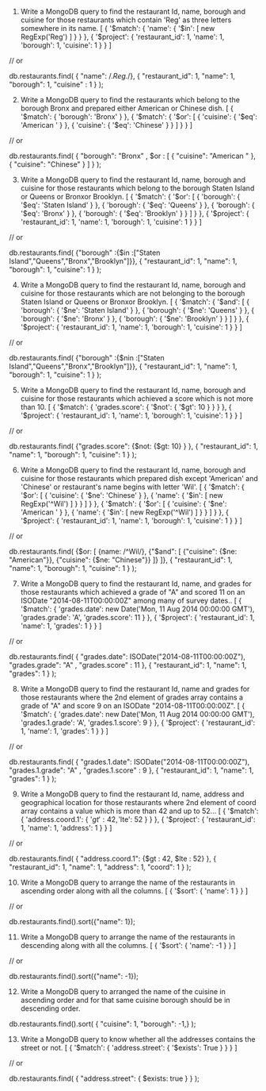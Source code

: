 1. Write a MongoDB query to find the restaurant Id, name, borough and cuisine for those restaurants which contain 'Reg' as three letters somewhere in its name.
   [
   {
   '$match': {
      'name': {
        '$in': [
   new RegExp('Reg')
   ]
   }
   }
   }, {
   '$project': {
   'restaurant_id': 1,
   'name': 1,
   'borough': 1,
   'cuisine': 1
   }
   }
   ]

// or

db.restaurants.find(
{ "name": /._Reg._/},
{
"restaurant_id": 1,
"name": 1,
"borough": 1,
"cuisine" : 1
}
);

2. Write a MongoDB query to find the restaurants which belong to the borough Bronx and prepared either American or Chinese dish.
   [
   {
   '$match': {
      'borough': 'Bronx'
    }
  }, {
    '$match': {
   '$or': [
        {
          'cuisine': {
            '$eq': 'American '
   }
   }, {
   'cuisine': {
   '$eq': 'Chinese'
   }
   }
   ]
   }
   }
   ]

// or

db.restaurants.find(
{
"borough": "Bronx" ,
$or : [
{ "cuisine": "American " },
{ "cuisine": "Chinese" }
]
}
);

3. Write a MongoDB query to find the restaurant Id, name, borough and cuisine for those restaurants which belong to the borough Staten Island or Queens or Bronxor Brooklyn.
   [
   {
   '$match': {
      '$or': [
   {
   'borough': {
   '$eq': 'Staten Island'
   }
   }, {
   'borough': {
   '$eq': 'Queens'
   }
   }, {
   'borough': {
   '$eq': 'Bronx'
   }
   }, {
   'borough': {
   '$eq': 'Brooklyn'
   }
   }
   ]
   }
   }, {
   '$project': {
   'restaurant_id': 1,
   'name': 1,
   'borough': 1,
   'cuisine': 1
   }
   }
   ]

// or

db.restaurants.find(
{"borough" :{$in :["Staten Island","Queens","Bronx","Brooklyn"]}},
{
"restaurant_id": 1,
"name": 1,
"borough": 1,
"cuisine": 1
}
);

4. Write a MongoDB query to find the restaurant Id, name, borough and cuisine for those restaurants which are not belonging to the borough Staten Island or Queens or Bronxor Brooklyn.
   [
   {
   '$match': {
      '$and': [
   {
   'borough': {
   '$ne': 'Staten Island'
   }
   }, {
   'borough': {
   '$ne': 'Queens'
   }
   }, {
   'borough': {
   '$ne': 'Bronx'
   }
   }, {
   'borough': {
   '$ne': 'Brooklyn'
   }
   }
   ]
   }
   }, {
   '$project': {
   'restaurant_id': 1,
   'name': 1,
   'borough': 1,
   'cuisine': 1
   }
   }
   ]

// or

db.restaurants.find(
{"borough" :{$nin :["Staten Island","Queens","Bronx","Brooklyn"]}},
{
"restaurant_id": 1,
"name": 1,
"borough": 1,
"cuisine": 1
}
);

5. Write a MongoDB query to find the restaurant Id, name, borough and cuisine for those restaurants which achieved a score which is not more than 10.
   [
   {
   '$match': {
   'grades.score': {
   '$not': {
   '$gt': 10
   }
   }
   }
   }, {
   '$project': {
   'restaurant_id': 1,
   'name': 1,
   'borough': 1,
   'cuisine': 1
   }
   }
   ]

// or

db.restaurants.find(
{"grades.score":
{$not: {$gt: 10}
}
},
{
"restaurant_id": 1,
"name": 1,
"borough": 1,
"cuisine": 1
}
);

6. Write a MongoDB query to find the restaurant Id, name, borough and cuisine for those restaurants which prepared dish except 'American' and 'Chinese' or restaurant's name begins with letter 'Wil'.
   [
   {
   '$match': {
      '$or': [
   {
   'cuisine': {
   '$ne': 'Chinese'
          }
        }, {
          'name': {
            '$in': [
   new RegExp('^Wil')
   ]
   }
   }
   ]
   }
   }, {
   '$match': {
      '$or': [
   {
   'cuisine': {
   '$ne': 'American '
          }
        }, {
          'name': {
            '$in': [
   new RegExp('^Wil')
   ]
   }
   }
   ]
   }
   }, {
   '$project': {
   'restaurant_id': 1,
   'name': 1,
   'borough': 1,
   'cuisine': 1
   }
   }
   ]

// or

db.restaurants.find(
{$or: [
  {name: /^Wil/}, 
  {"$and": [
{"cuisine": {$ne: "American"}},
{"cuisine": {$ne: "Chinese"}}
]}
]},
{
"restaurant_id": 1,
"name": 1,
"borough": 1,
"cuisine": 1
}
);

7. Write a MongoDB query to find the restaurant Id, name, and grades for those restaurants which achieved a grade of "A" and scored 11 on an ISODate "2014-08-11T00:00:00Z" among many of survey dates..
   [
   {
   '$match': {
   'grades.date': new Date('Mon, 11 Aug 2014 00:00:00 GMT'),
   'grades.grade': 'A',
   'grades.score': 11
   }
   }, {
   '$project': {
   'restaurant_id': 1,
   'name': 1,
   'grades': 1
   }
   }
   ]

// or

db.restaurants.find(
{
"grades.date": ISODate("2014-08-11T00:00:00Z"),
"grades.grade": "A" ,
"grades.score" : 11
},
{
"restaurant_id": 1,
"name": 1,
"grades": 1
}
);

8. Write a MongoDB query to find the restaurant Id, name and grades for those restaurants where the 2nd element of grades array contains a grade of "A" and score 9 on an ISODate "2014-08-11T00:00:00Z".
   [
   {
   '$match': {
   'grades.date': new Date('Mon, 11 Aug 2014 00:00:00 GMT'),
   'grades.1.grade': 'A',
   'grades.1.score': 9
   }
   }, {
   '$project': {
   'restaurant_id': 1,
   'name': 1,
   'grades': 1
   }
   }
   ]

// or

db.restaurants.find(
{
"grades.1.date": ISODate("2014-08-11T00:00:00Z"),
"grades.1.grade": "A" ,
"grades.1.score" : 9
},
{
"restaurant_id": 1,
"name": 1,
"grades": 1
}
);

9. Write a MongoDB query to find the restaurant Id, name, address and geographical location for those restaurants where 2nd element of coord array contains a value which is more than 42 and up to 52...
   [
   {
   '$match': {
   'address.coord.1': {
   '$gt': 42,
   '$lte': 52
   }
   }
   }, {
   '$project': {
   'restaurant_id': 1,
   'name': 1,
   'address': 1
   }
   }
   ]

// or

db.restaurants.find(
{
"address.coord.1": {$gt : 42, $lte : 52}
},
{
"restaurant_id": 1,
"name": 1,
"address": 1,
"coord": 1
}
);

10. Write a MongoDB query to arrange the name of the restaurants in ascending order along with all the columns.
    [
    {
    '$sort': {
    'name': 1
    }
    }
    ]

// or

db.restaurants.find().sort({"name": 1});

11. Write a MongoDB query to arrange the name of the restaurants in descending along with all the columns.
    [
    {
    '$sort': {
    'name': -1
    }
    }
    ]

// or

db.restaurants.find().sort({"name": -1});

12. Write a MongoDB query to arranged the name of the cuisine in ascending order and for that same cuisine borough should be in descending order.

db.restaurants.find().sort(
{
"cuisine": 1,
"borough": -1,}
);

13. Write a MongoDB query to know whether all the addresses contains the street or not.
    [
    {
    '$match': {
    'address.street': {
    '$exists': True
    }
    }
    }
    ]

// or

db.restaurants.find(
{
"address.street": { $exists: true }
}
);
